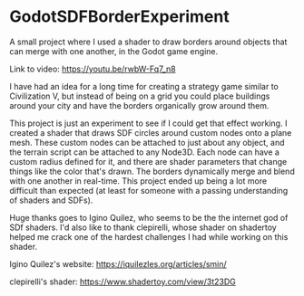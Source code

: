 # GodotSDFBorderExperiment
A small project where I used a shader to draw borders around objects that can merge with one another, in the Godot game engine.

Link to video:
https://youtu.be/rwbW-Fq7_n8

I have had an idea for a long time for creating a strategy game similar to Civilization V, but instead of being on a grid you could place buildings around your city and have the borders organically grow around them.

This project is just an experiment to see if I could get that effect working. I created a shader that draws SDF circles around custom nodes onto a plane mesh. These custom nodes can be attached to just about any object, and the terrain script can be attached to any Node3D. Each node can have a custom radius defined for it, and there are shader parameters that change things like the color that's drawn. The borders dynamically merge and blend with one another in real-time. This project ended up being a lot more difficult than expected (at least for someone with a passing understanding of shaders and SDFs). 

Huge thanks goes to Igino Quilez, who seems to be the the internet god of SDf shaders. I'd also like to thank clepirelli, whose shader on shadertoy helped me crack one of the hardest challenges I had while working on this shader.

Igino Quilez's website:
https://iquilezles.org/articles/smin/

clepirelli's shader:
https://www.shadertoy.com/view/3t23DG
